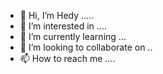 - 👋 Hi, I’m Hedy .....
- 👀 I’m interested in ....
- 🌱 I’m currently learning ...
- 💞️ I’m looking to collaborate on ..
- 📫 How to reach me ....

<!---
hedy992/hedy992 is a ✨ special ✨ repository because its `README.md` (this file) appears on your GitHub profile.
You can click the Preview link to take a look at your changes.
--->

